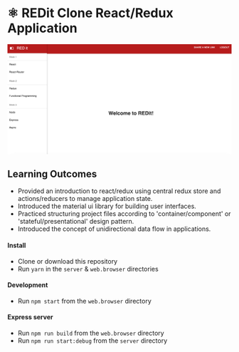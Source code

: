 # ⚛️ REDit Clone React/Redux Application

![REDit Screenshot](./public/REDit_screenshot.png?raw=true "REDit Screenshot")

## Learning Outcomes
- Provided an introduction to react/redux using central redux store and actions/reducers to manage application state.
- Introduced the material ui library for building user interfaces.
- Practiced structuring project files according to 'container/component' or 'stateful/presentational' design pattern.
- Introduced the concept of unidirectional data flow in applications.

#### Install
- Clone or download this repository
- Run `yarn` in the `server` & `web.browser` directories

#### Development
- Run `npm start` from the `web.browser` directory

#### Express server
- Run `npm run build` from the `web.browser` directory
- Run `npm run start:debug` from the `server` directory
